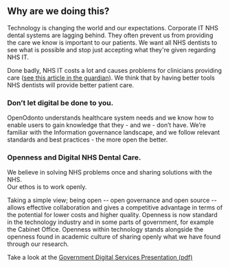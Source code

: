 ## Why are we doing this?

Technology is changing the world and our expectations. Corporate IT NHS dental systems are lagging behind. They often prevent us from providing the care we know is important to our patients. We want all NHS dentists to see what is possible and stop just accepting what they're given regarding NHS IT.

Done badly, NHS IT costs a lot and causes problems for clinicians providing care ([see this article in the guardian]( https://www.theguardian.com/society/2017/jan/04/nhs-paying-millions-private-firms-block-gp-referrals-hospital)). We think that by having better tools NHS dentists will provide better patient care.

### Don’t let digital be done to you.

OpenOdonto understands healthcare system needs and we know how to enable users to gain knowledge that they - and we - don’t have. We’re familiar with the Information governance landscape, and we follow relevant standards and best practices - the more open the better.


### Openness and Digital NHS Dental Care.

We believe in solving NHS problems once and sharing solutions with the NHS. <br />Our ethos is to work openly.

Taking a simple view; being open -- open governance and open source -- allows effective collaboration and gives a competitive advantage in terms of the potential for lower costs and higher quality. Openness is now standard in the technology industry and in some parts of government, for example the Cabinet Office. Openness within technology stands alongside the openness found in academic culture of sharing openly what we have found through our research.

Take a look at the [Government Digital Services Presentation (pdf)](http://nhshackday.com/assets/docs/DevelopingNHSDigitalServices.pdf)
